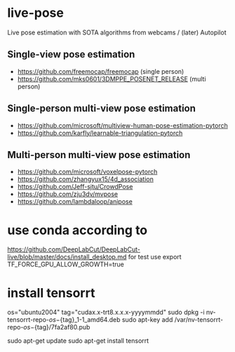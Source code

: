 # live-pose
Live pose estimation with SOTA algorithms from webcams / (later) Autopilot

## Single-view pose estimation
- https://github.com/freemocap/freemocap (single person)
- https://github.com/mks0601/3DMPPE_POSENET_RELEASE (multi person)

## Single-person multi-view pose estimation
- https://github.com/microsoft/multiview-human-pose-estimation-pytorch
- https://github.com/karfly/learnable-triangulation-pytorch

## Multi-person multi-view pose estimation
- https://github.com/microsoft/voxelpose-pytorch
- https://github.com/zhangyux15/4d_association
- https://github.com/Jeff-sjtu/CrowdPose
- https://github.com/zju3dv/mvpose
- https://github.com/lambdaloop/anipose

# use conda according to 
https://github.com/DeepLabCut/DeepLabCut-live/blob/master/docs/install_desktop.md
for test use export TF_FORCE_GPU_ALLOW_GROWTH=true

# install tensorrt
os="ubuntu2004"
tag="cudax.x-trt8.x.x.x-yyyymmdd"
sudo dpkg -i nv-tensorrt-repo-${os}-${tag}_1-1_amd64.deb
sudo apt-key add /var/nv-tensorrt-repo-${os}-${tag}/7fa2af80.pub

sudo apt-get update
sudo apt-get install tensorrt
